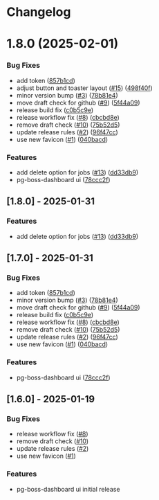 # Changelog

# 1.8.0 (2025-02-01)


### Bug Fixes

* add token ([857b1cd](https://github.com/yogsma/pg-boss-dashboard/commit/857b1cdeafd0e3fe1155baead7b6e53636ca83b1))
* adjust button and toaster layout ([#15](https://github.com/yogsma/pg-boss-dashboard/issues/15)) ([498f40f](https://github.com/yogsma/pg-boss-dashboard/commit/498f40f36f7d4908091348bda1f73fc69bb2c7ca))
* minor version bump ([#3](https://github.com/yogsma/pg-boss-dashboard/issues/3)) ([78b81e4](https://github.com/yogsma/pg-boss-dashboard/commit/78b81e44f6f50ee15cabf410d997ef0817d65295))
* move draft check for github ([#9](https://github.com/yogsma/pg-boss-dashboard/issues/9)) ([5f44a09](https://github.com/yogsma/pg-boss-dashboard/commit/5f44a09484dcfa271812609a9fec0d938d8906a7))
* release build fix ([c0b5c9e](https://github.com/yogsma/pg-boss-dashboard/commit/c0b5c9e6c7f3fddbaaecc947762d3dde0d175976))
* release workflow fix ([#8](https://github.com/yogsma/pg-boss-dashboard/issues/8)) ([cbcbd8e](https://github.com/yogsma/pg-boss-dashboard/commit/cbcbd8efdefbc2dc4522804fc69883ce626f5cca))
* remove draft check ([#10](https://github.com/yogsma/pg-boss-dashboard/issues/10)) ([75b52d5](https://github.com/yogsma/pg-boss-dashboard/commit/75b52d59eba83003ef4f7b0ec2488f093dfc46f4))
* update release rules ([#2](https://github.com/yogsma/pg-boss-dashboard/issues/2)) ([96f47cc](https://github.com/yogsma/pg-boss-dashboard/commit/96f47ccb88102a7b7d154bb061490755710363cd))
* use new favicon ([#1](https://github.com/yogsma/pg-boss-dashboard/issues/1)) ([040bacd](https://github.com/yogsma/pg-boss-dashboard/commit/040bacdf7e625829af027cacd999a5a0fa3fd184))


### Features

* add delete option for jobs ([#13](https://github.com/yogsma/pg-boss-dashboard/issues/13)) ([dd33db9](https://github.com/yogsma/pg-boss-dashboard/commit/dd33db94d7dd0b8adfa4495887b9358458e2fbcd))
* pg-boss-dashboard ui ([78ccc2f](https://github.com/yogsma/pg-boss-dashboard/commit/78ccc2f1d8dc9de42e0ceb3fdc0d65a0cbd36788))

## [1.8.0] - 2025-01-31

### Features
* add delete option for jobs ([#13](https://github.com/yogsma/pg-boss-dashboard/issues/13)) ([dd33db9](https://github.com/yogsma/pg-boss-dashboard/commit/dd33db94d7dd0b8adfa4495887b9358458e2fbcd))

## [1.7.0] - 2025-01-31

### Bug Fixes
* add token ([857b1cd](https://github.com/yogsma/pg-boss-dashboard/commit/857b1cdeafd0e3fe1155baead7b6e53636ca83b1))
* minor version bump ([#3](https://github.com/yogsma/pg-boss-dashboard/issues/3)) ([78b81e4](https://github.com/yogsma/pg-boss-dashboard/commit/78b81e44f6f50ee15cabf410d997ef0817d65295))
* move draft check for github ([#9](https://github.com/yogsma/pg-boss-dashboard/issues/9)) ([5f44a09](https://github.com/yogsma/pg-boss-dashboard/commit/5f44a09484dcfa271812609a9fec0d938d8906a7))
* release build fix ([c0b5c9e](https://github.com/yogsma/pg-boss-dashboard/commit/c0b5c9e6c7f3fddbaaecc947762d3dde0d175976))
* release workflow fix ([#8](https://github.com/yogsma/pg-boss-dashboard/issues/8)) ([cbcbd8e](https://github.com/yogsma/pg-boss-dashboard/commit/cbcbd8efdefbc2dc4522804fc69883ce626f5cca))
* remove draft check ([#10](https://github.com/yogsma/pg-boss-dashboard/issues/10)) ([75b52d5](https://github.com/yogsma/pg-boss-dashboard/commit/75b52d59eba83003ef4f7b0ec2488f093dfc46f4))
* update release rules ([#2](https://github.com/yogsma/pg-boss-dashboard/issues/2)) ([96f47cc](https://github.com/yogsma/pg-boss-dashboard/commit/96f47ccb88102a7b7d154bb061490755710363cd))
* use new favicon ([#1](https://github.com/yogsma/pg-boss-dashboard/issues/1)) ([040bacd](https://github.com/yogsma/pg-boss-dashboard/commit/040bacdf7e625829af027cacd999a5a0fa3fd184))

### Features
* pg-boss-dashboard ui ([78ccc2f](https://github.com/yogsma/pg-boss-dashboard/commit/78ccc2f1d8dc9de42e0ceb3fdc0d65a0cbd36788))

## [1.6.0] - 2025-01-19

### Bug Fixes
* release workflow fix ([#8](https://github.com/yogsma/pg-boss-dashboard/issues/8))
* remove draft check ([#10](https://github.com/yogsma/pg-boss-dashboard/issues/10))
* update release rules ([#2](https://github.com/yogsma/pg-boss-dashboard/issues/2))
* use new favicon ([#1](https://github.com/yogsma/pg-boss-dashboard/issues/1))

### Features
* pg-boss-dashboard ui initial release
